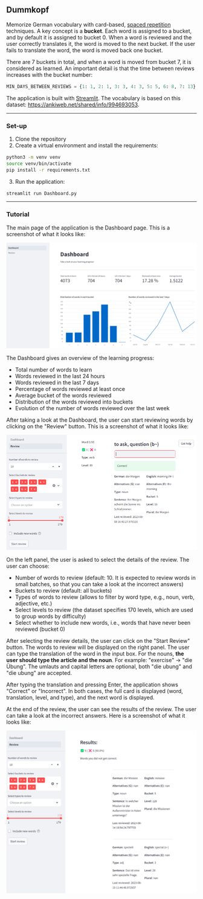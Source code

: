 ## Dummkopf

Memorize German vocabulary with card-based, [spaced repetition](https://en.wikipedia.org/wiki/Spaced_repetition) techniques. A key concept is a **bucket**. Each word is assigned to a bucket, and by default it is assigned to bucket 0. When a word is reviewed and the user correctly translates it, the word is moved to the next bucket. If the user fails to translate the word, the word is moved back one bucket. 

There are 7 buckets in total, and when a word is moved from bucket 7, it is considered as learned. An important detail is that the time between reviews increases with the bucket number:

```python
MIN_DAYS_BETWEEN_REVIEWS = {1: 1, 2: 1, 3: 3, 4: 3, 5: 5, 6: 8, 7: 13}
```


The application is built with [Streamlit](https://www.streamlit.io/).
The vocabulary is based on this dataset: https://ankiweb.net/shared/info/994693053. 

---
### Set-up

1. Clone the repository
2. Create a virtual environment and install the requirements:
```bash
python3 -m venv venv
source venv/bin/activate
pip install -r requirements.txt
```
3. Run the application:
```bash
streamlit run Dashboard.py
```
---
### Tutorial

The main page of the application is the Dashboard page. This is a screenshot of what it looks like:

![Dashboard](resources/deutsch_lernen_1.png)

The Dashboard gives an overview of the learning progress:
- Total number of words to learn
- Words reviewed in the last 24 hours
- Words reviewed in the last 7 days
- Percentage of words reviewed at least once
- Average bucket of the words reviewed
- Distribution of the words reviewed into buckets
- Evolution of the number of words reviewed over the last week

After taking a look at the Dashboard, the user can start reviewing words by clicking on the "Review" button. This is a screenshot of what it looks like:

![Review](resources/deutsch_lernen_2.png)

On the left panel, the user is asked to select the details of the review. The user can choose:
- Number of words to review (default: 10. It is expected to review words in small batches, so that you can take a look at the incorrect answers)
- Buckets to review (default: all buckets)
- Types of words to review (allows to filter by word type, e.g., noun, verb, adjective, etc.)
- Select levels to review (the dataset specifies 170 levels, which are used to group words by difficulty)
- Select whether to include new words, i.e., words that have never been reviewed (bucket 0)

After selecting the review details, the user can click on the "Start Review" button. The words to review will be displayed on the right panel. The user can type the translation of the word in the input box. For the nouns, **the user should type the article and the noun**. For example: "exercise" -> "die Übung". The umlauts and capital letters are optional, both "die ubung" and "die ubung" are accepted.

After typing the translation and pressing Enter, the application shows "Correct" or "Incorrect". In both cases, the full card is displayed (word, translation, level, and type), and the next word is displayed. 

At the end of the review, the user can see the results of the review. The user can take a look at the incorrect answers. Here is a screenshot of what it looks like:

![Results](resources/deutsch_lernen_3.png)